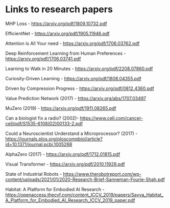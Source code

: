 # Links to research papers

MHP Loss - https://arxiv.org/pdf/1809.10732.pdf

EfficientNet - https://arxiv.org/pdf/1905.11946.pdf

Attention is All Your need - https://arxiv.org/pdf/1706.03762.pdf

Deep Reinforcement Learning from Human Preferences - https://arxiv.org/pdf/1706.03741.pdf

Learning to Walk in 20 Minutes - https://arxiv.org/pdf/2208.07860.pdf

Curiosity-Driven Learning - https://arxiv.org/pdf/1808.04355.pdf

Driven by Compression Progress - https://arxiv.org/pdf/0812.4360.pdf

Value Prediction Network (2017) - https://arxiv.org/abs/1707.03497

MuZero (2019) - https://arxiv.org/pdf/1911.08265.pdf

Can a biologist fix a radio? (2002)- https://www.cell.com/cancer-cell/pdf/S1535-6108(02)00133-2.pdf

Could a Neuroscientist Understand a Microprocessor? (2017) - https://journals.plos.org/ploscompbiol/article?id=10.1371/journal.pcbi.1005268

AlphaZero (2017) - https://arxiv.org/pdf/1712.01815.pdf

Visual Transformer - https://arxiv.org/pdf/2010.11929.pdf

State of Industrial Robots - https://www.therobotreport.com/wp-content/uploads/2021/01/2020-Research-Brief-Sanneman-Fourie-Shah.pdf

Habitat: A Platform for Embodied AI Research - https://openaccess.thecvf.com/content_ICCV_2019/papers/Savva_Habitat_A_Platform_for_Embodied_AI_Research_ICCV_2019_paper.pdf
